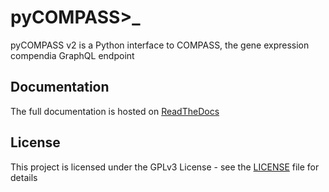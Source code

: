 # pyCOMPASS>_
pyCOMPASS v2 is a Python interface to COMPASS, the gene expression compendia GraphQL endpoint



## Documentation

The full documentation is hosted on [ReadTheDocs](https://pycompass.readthedocs.io)


## License

This project is licensed under the GPLv3 License - see the [LICENSE](LICENSE) file for details